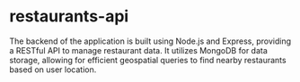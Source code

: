 # restaurants-api
The backend of the application is built using Node.js and Express, providing a RESTful API to manage restaurant data. It utilizes MongoDB for data storage, allowing for efficient geospatial queries to find nearby restaurants based on user location.
